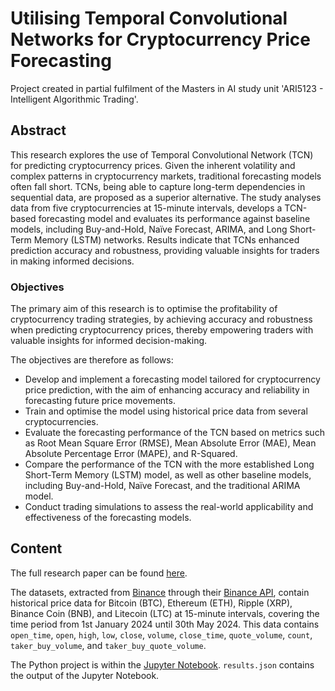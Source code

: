 # Utilising Temporal Convolutional Networks for Cryptocurrency Price Forecasting

Project created in partial fulfilment of the Masters in AI study unit 'ARI5123 - Intelligent Algorithmic Trading'.

## Abstract

This research explores the use of Temporal Convolutional Network (TCN) for predicting cryptocurrency prices. Given the inherent volatility and complex patterns in cryptocurrency markets, traditional forecasting models often fall short. TCNs, being able to capture long-term dependencies in sequential data, are proposed as a superior alternative. The study analyses data from five cryptocurrencies at 15-minute intervals, develops a TCN-based forecasting model and evaluates its performance against baseline models, including Buy-and-Hold, Naïve Forecast, ARIMA, and Long Short-Term Memory (LSTM) networks. Results indicate that TCNs enhanced prediction accuracy and robustness, providing valuable insights for traders in making informed decisions.

### Objectives

The primary aim of this research is to optimise the profitability of cryptocurrency trading strategies, by achieving accuracy and robustness when predicting cryptocurrency prices, thereby empowering traders with valuable insights for informed decision-making.

The objectives are therefore as follows:
- Develop and implement a forecasting model tailored for cryptocurrency price prediction, with the aim of enhancing accuracy and reliability in forecasting future price movements.
- Train and optimise the model using historical price data from several cryptocurrencies.
- Evaluate the forecasting performance of the TCN based on metrics such as Root Mean Square Error (RMSE), Mean Absolute Error (MAE), Mean Absolute Percentage Error (MAPE), and R-Squared.
- Compare the performance of the TCN with the more established Long Short-Term Memory (LSTM) model, as well as other baseline models, including Buy-and-Hold, Naïve Forecast, and the traditional ARIMA model.
- Conduct trading simulations to assess the real-world applicability and effectiveness of the forecasting models.

## Content
The full research paper can be found [here](https://github.com/NathanPortelli/ARI5123-Intelligent-Algorithmic-Trading/blob/main/Utilising%20Temporal%20Convolutional%20Networks%20for%20Cryptocurrency%20Price%20Forecasting.pdf).

The datasets, extracted from [Binance](https://www.binance.com/en) through their [Binance API](https://binance-docs.github.io/apidocs/spot/en/#), contain historical price data for Bitcoin (BTC), Ethereum (ETH), Ripple (XRP), Binance Coin (BNB), and Litecoin (LTC) at 15-minute intervals, covering the time period from 1st January 2024 until 30th May 2024. This data contains `open_time`, `open`, `high`, `low`, `close`, `volume`, `close_time`, `quote_volume`, `count`, `taker_buy_volume`, and `taker_buy_quote_volume`.

The Python project is within the [Jupyter Notebook](https://github.com/NathanPortelli/ARI5123-Intelligent-Algorithmic-Trading/blob/main/ARI5123_Nathan_Portelli.ipynb). `results.json` contains the output of the Jupyter Notebook.
